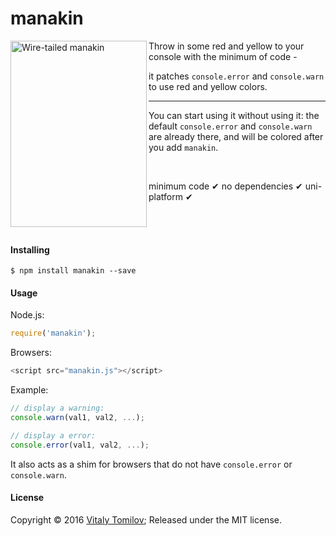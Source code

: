 # manakin

<img align="left" width="218" height="298" src="https://s31.postimg.org/y3s1ucqor/manakin.jpg" alt="Wire-tailed manakin">

Throw in some red and yellow to your console with the minimum of code - 

it patches `console.error` and `console.warn` to use red and yellow colors.

---

You can start using it without using it: the default `console.error` and `console.warn` are already there,
and will be colored after you add `manakin`.

<br/>

minimum code &#10004; no dependencies &#10004; uni-platform &#10004;

<br/><br/>

#### Installing

```
$ npm install manakin --save
```

#### Usage

Node.js:
```js
require('manakin');
```

Browsers:
```js
<script src="manakin.js"></script>
```

Example:

```js
// display a warning:
console.warn(val1, val2, ...);

// display a error:
console.error(val1, val2, ...);
```

It also acts as a shim for browsers that do not have `console.error` or `console.warn`.

#### License

Copyright © 2016 [Vitaly Tomilov](https://github.com/vitaly-t);
Released under the MIT license.
